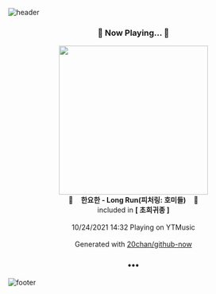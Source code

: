 ![header](https://capsule-render.vercel.app/api?type=wave&height=170&section=header&text=Hi.%20I'm%20SHIFT&fontColor=090707&fontAlignX=45&fontAlignY=65&fontSize=100)

<h3 align="center">🎵 Now Playing... 🎵</h3>
<p align="center">
  <a href="https://music.youtube.com/watch?v=D24v93uw9lM">
    <img width="300" src="https://lh3.googleusercontent.com/JM9Rw429lCYrsmgJvbeqWFyPDfgIQbVchtedNsZs_LcpuJOlye703n0GH83eYl5XlDjlDKT9sonfP53n">
  </a>
  <br>
  🎵&nbsp&nbsp&nbsp <b>한요한 - Long Run(피처링: 호미들)</b> &nbsp&nbsp&nbsp🎵
  <br>
  included in <b>[ 초희귀종 ]</b>
  
  <br />
  <br />
  10/24/2021 14:32 Playing on YTMusic
  <br />
  <br />
  Generated with <a href="https://github.com/20chan/github-now">20chan/github-now</a>
</p>

<h3 align="center">•••</h3>

![footer](https://capsule-render.vercel.app/api?type=wave&height=150&section=footer)
